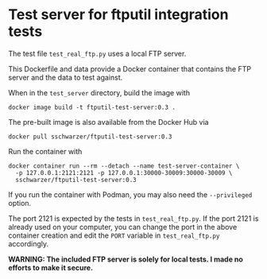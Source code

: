 # Test server for ftputil integration tests

The test file `test_real_ftp.py` uses a local FTP server.

This Dockerfile and data provide a Docker container that contains the FTP
server and the data to test against.

When in the `test_server` directory, build the image with
```
docker image build -t ftputil-test-server:0.3 .
```

The pre-built image is also available from the Docker Hub via
```
docker pull sschwarzer/ftputil-test-server:0.3
```

Run the container with
```
docker container run --rm --detach --name test-server-container \
  -p 127.0.0.1:2121:2121 -p 127.0.0.1:30000-30009:30000-30009 \
  sschwarzer/ftputil-test-server:0.3
```

If you run the container with Podman, you may also need the `--privileged`
option.

The port 2121 is expected by the tests in `test_real_ftp.py`. If the port 2121
is already used on your computer, you can change the port in the above
container creation and edit the `PORT` variable in `test_real_ftp.py`
accordingly.

**WARNING: The included FTP server is solely for local tests. I made no efforts
to make it secure.**

